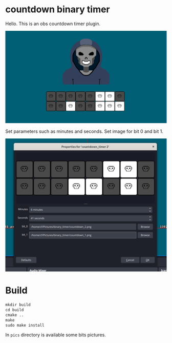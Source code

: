 # countdown binary timer

Hello. This is an obs countdown timer plugin.

![](pics/display.png)

Set parameters such as minutes and seconds. Set image for bit 0 and bit 1.

![](pics/settings.png)

# Build

```
mkdir build
cd build
cmake ..
make
sudo make install
```

In `pics` directory is available some bits pictures.
